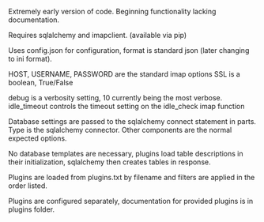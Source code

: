 Extremely early version of code. Beginning functionality lacking documentation.

Requires sqlalchemy and imapclient. (available via pip)

Uses config.json for configuration, format is standard json (later changing to ini format).

HOST, USERNAME, PASSWORD are the standard imap options
SSL is a boolean, True/False

debug is a verbosity setting, 10 currently being the most verbose.
idle_timeout controls the timeout setting on the idle_check imap function

Database settings are passed to the sqlalchemy connect statement in parts.
Type is the sqlalchemy connector.
Other components are the normal expected options.

No database templates are necessary, plugins load table descriptions in their initialization,
sqlalchemy then creates tables in response.

Plugins are loaded from plugins.txt by filename and filters are applied in the order listed.

Plugins are configured separately, documentation for provided plugins is in plugins folder.

